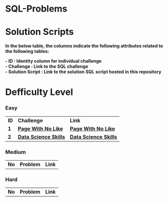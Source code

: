 # SQL-Problems

# Solution Scripts
**In the below table, the columns indicate the following attributes related to the following tables:**

**- ID : Identity column for individual challenge**<br>
**- Challenge : Link to the SQL challenge**<br>
**- Solution Script : Link to the solution SQL script hosted in this repository**<br>

# Defficulty Level
<h3> Easy </h3>

||||
|---|---|---|
|**ID**|**Challenge**|**Link**|
|**1**|**<a href="https://datalemur.com/questions/sql-page-with-no-likes">Page With No Like</a>**|**<a href="https://github.com/Aswinth24/SQL-Problems/tree/main/1_Page_With_No_Likes">Page With No Like</a>**|
|**2**|**<a href="https://datalemur.com/questions/matching-skills">Data Science Skills</a>**|**<a href="https://github.com/Aswinth24/SQL-Problems/tree/main/2_Data_Science_Skills">Data Science Skills</a>**|

<h3> Medium </h3>

||||
|---|---|---|
|**No**|**Problem**|**Link**|

<h3> Hard </h3>

||||
|---|---|---|
|**No**|**Problem**|**Link**|

